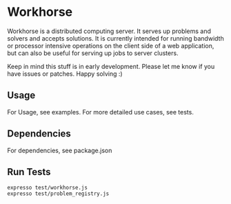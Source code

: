 Workhorse
=========

Workhorse is a distributed computing server. It serves up problems and solvers and accepts solutions.
It is currently intended for running bandwidth or processor intensive operations on the client side of a web application, but can also be useful for serving up jobs to server clusters.

Keep in mind this stuff is in early development. Please let me know if you have issues or patches. Happy solving :)

Usage
-----
For Usage, see examples. For more detailed use cases, see tests.

Dependencies
------------
For dependencies, see package.json

Run Tests
---------
    expresso test/workhorse.js
    expresso test/problem_registry.js
